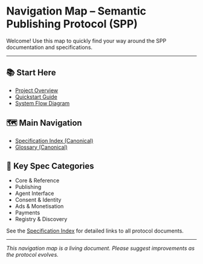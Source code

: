 # Navigation Map – Semantic Publishing Protocol (SPP)

Welcome! Use this map to quickly find your way around the SPP documentation and specifications.

---

## 📚 Start Here
- [Project Overview](README.md)
- [Quickstart Guide](QUICKSTART.md)
- [System Flow Diagram](overview/system-flow-diagram.md)

## 🗺️ Main Navigation
- [Specification Index (Canonical)](spec-index.md)
- [Glossary (Canonical)](glossary.md)

## 🔎 Key Spec Categories
- Core & Reference
- Publishing
- Agent Interface
- Consent & Identity
- Ads & Monetisation
- Payments
- Registry & Discovery

See the [Specification Index](spec-index.md) for detailed links to all protocol documents.

---

_This navigation map is a living document. Please suggest improvements as the protocol evolves._

